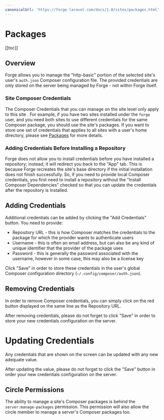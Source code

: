 ```yaml
---
canonicalUrl: 'https://forge.laravel.com/docs/1.0/sites/packages.html'
---
```

# Packages

[[toc]]

## Overview

Forge allows you to manage the "http-basic" portion of the selected site's user's `auth.json` Composer configuration file. The provided credentials are only stored on the server being managed by Forge - not within Forge itself.

### Site Composer Credentials

The Composer Credentials that you can manage on the site level only apply to this site . For example, if you have two sites installed under the `forge` user, and you need both sites to use different credentials for the same Composer package, you should use the site's packages. If you want to store one set of credentials that applies to all sites with a user's home directory, please see [Packages](/1.0/servers/packages.html) for more details.

### Adding Credentials Before Installing a Repository

Forge does not allow you to install credentials before you have installed a repository; instead, it will redirect you back to the "App" tab. This is because Forge recreates the site's base directory if the initial installation does not finish successfully. So, if you need to provide local Composer credentials, you first need to install a repository without the "Install Composer Dependencies" checked so that you can update the credentials after the repository is installed.

## Adding Credentials

Additional credentials can be added by clicking the "Add Credentials" button. You need to provide:

- Repository URL - this is how Composer matches the credentials to the package for which the provider wants to authenticate users
- Username - this is often an email address, but can also be any kind of unique identifier that the provider of the package uses
- Password - this is generally the password associated with the username, however in some case, this may also be a license key

Click "Save" in order to store these credentials in the user's global Composer configuration directory (`~/.config/composer/auth.json`).

## Removing Credentials

In order to remove Composer credentials, you can simply click on the red button displayed on the same line as the Repository URL.

After removing credentials, please do not forget to click "Save" in order to store your new credentials configuration on the server.

# Updating Credentials

Any credentials that are shown on the screen can be updated with any new adequate value.

After updating the value, please do not forget to click the "Save" button in order your new credentials configuration on the server.

## Circle Permissions

The ability to manage a site's Composer packages is behind the `server:manage-packages` permission. This permission will also allow the circle member to manage a server's Composer packages too.
